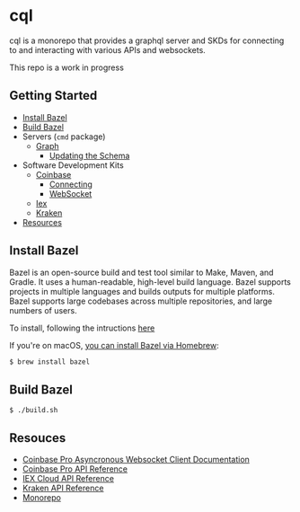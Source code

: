 # cql

cql is a monorepo that provides a graphql server and SKDs for connecting to and interacting with various APIs and websockets.

This repo is a work in progress

## Getting Started
  * [Install Bazel](https://github.com/cryptometrics/cql#installing-bazel)
  * [Build Bazel](https://github.com/cryptometrics/cql#build-bazel)
  * Servers (`cmd` package)
    * [Graph](https://github.com/cryptometrics/cql/blob/main/graph/README.md)
      * [Updating the Schema](https://github.com/cryptometrics/cql/tree/main/graph#updating-the-schema)
  * Software Development Kits
    * [Coinbase](https://github.com/cryptometrics/cql/blob/main/coinbase/README.md)
      * [Connecting](https://github.com/cryptometrics/cql/blob/main/coinbase/README.md#connecting)
      * [WebSocket](https://github.com/cryptometrics/cql/blob/main/coinbase/README.md#websocket)
    * [Iex](https://github.com/cryptometrics/cql/blob/main/iex/README.md)
    * [Kraken](https://github.com/cryptometrics/cql/blob/main/kraken/README.md)
  * [Resources](https://github.com/cryptometrics/cql#resources)

## Install Bazel

Bazel is an open-source build and test tool similar to Make, Maven, and Gradle. It uses a human-readable, high-level build language. Bazel supports projects in multiple languages and builds outputs for multiple platforms. Bazel supports large codebases across multiple repositories, and large numbers of users.

To install, following the intructions [here](https://docs.bazel.build/versions/4.2.2/bazel-overview.html#how-do-i-use-bazel)

If you're on macOS, [you can install Bazel via Homebrew](https://docs.bazel.build/versions/4.2.2/install-os-x.html#step-2-install-bazel-via-homebrew):

```sh
$ brew install bazel
```

## Build Bazel

```
$ ./build.sh
```

## Resouces

- [Coinbase Pro Asyncronous Websocket Client Documentation](https://readthedocs.org/projects/copra/downloads/pdf/latest/)
- [Coinbase Pro API Reference](https://docs.pro.coinbase.com/)
- [IEX Cloud API Reference](https://iexcloud.io/docs/api/)
- [Kraken API Reference](https://docs.kraken.com/rest/)
- [Monorepo](https://en.wikipedia.org/wiki/Monorepo)
